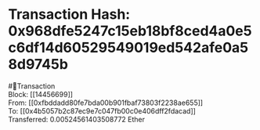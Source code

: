 
Transaction Hash: 0x968dfe5247c15eb18bf8ced4a0e5c6df14d60529549019ed542afe0a58d9745b
====================================================================================
  
#💸Transaction  
Block: [[14456699]]  
From: [[0xfbddadd80fe7bda00b901fbaf73803f2238ae655]]  
To: [[0x4b5057b2c87ec9e7c047fb00c0e406dff2fdacad]]  
Transferred: 0.00524561403508772 Ether
